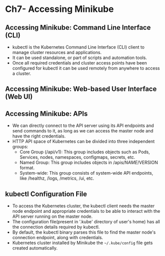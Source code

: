 # Ch7- Accessing Minikube
## Accessing Minikube: Command Line Interface (CLI)
* kubectl is the Kubernetes Command Line Interface (CLI) client to manage cluster resources and applications. 
* It can be used standalone, or part of scripts and automation tools. 
* Once all required credentials and cluster access points have been configured for kubectl it can be used remotely from 
anywhere to access a cluster. 

## Accessing Minikube: Web-based User Interface (Web UI)

## Accessing Minikube: APIs
* We can directly connect to the API server using its API endpoints and send commands to it, as long as we can access the 
master node and have the right credentials.
* HTTP API space of Kubernetes can be divided into three independent groups:
  * Core Group (/api/v1): This group includes objects such as Pods, Services, nodes, namespaces, configmaps, secrets, etc.
  * Named Group: This group includes objects in /apis/$NAME/$VERSION format.
  * System-wide: This group consists of system-wide API endpoints, like /healthz, /logs, /metrics, /ui, etc.

## kubectl Configuration File
* To access the Kubernetes cluster, the kubectl client needs the master node endpoint and appropriate credentials to be 
able to interact with the API server running on the master node.
* The configuration file(present in '.kube' directory of user's home) has all the connection details required by kubectl. 
* By default, the kubectl binary parses this file to find the master node's connection endpoint, along with credentials.
* Kubernetes cluster installed by Minikube the `~/.kube/config` file gets created automatically.
